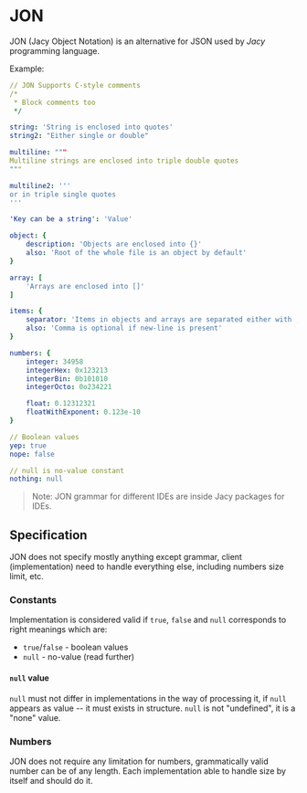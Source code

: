 # JON

JON (Jacy Object Notation) is an alternative for JSON used by *Jacy* programming language.

Example:
```yaml
// JON Supports C-style comments
/*
 * Block comments too
 */

string: 'String is enclosed into quotes'
string2: "Either single or double"

multiline: """
Multiline strings are enclosed into triple double quotes
"""

multiline2: '''
or in triple single quotes
'''

'Key can be a string': 'Value'

object: {
    description: 'Objects are enclosed into {}'
    also: 'Root of the whole file is an object by default'
}

array: [
    'Arrays are enclosed into []'
]

items: {
    separator: 'Items in objects and arrays are separated either with , or new-line'
    also: 'Comma is optional if new-line is present'
}

numbers: {
    integer: 34958
    integerHex: 0x123213
    integerBin: 0b101010
    integerOcto: 0o234221

    float: 0.12312321
    floatWithExponent: 0.123e-10
}

// Boolean values
yep: true
nope: false

// null is no-value constant
nothing: null
```

> Note: JON grammar for different IDEs are inside Jacy packages for IDEs.

## Specification

JON does not specify mostly anything except grammar, client (implementation) need to handle everything else, including numbers size limit, etc.

### Constants

Implementation is considered valid if `true`, `false` and `null` corresponds to right meanings which are:
- `true`/`false` - boolean values
- `null` - no-value (read further)

#### `null` value

`null` must not differ in implementations in the way of processing it, if `null` appears as value -- it must exists in structure. `null` is not "undefined", it is a "none" value.


### Numbers

JON does not require any limitation for numbers, grammatically valid number can be of any length.
Each implementation able to handle size by itself and should do it. 
